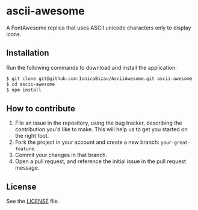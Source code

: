 # ascii-awesome
A FontAwesome replica that uses ASCII unicode characters only to display icons.

## Installation
Run the following commands to download and install the application:

```sh
$ git clone git@github.com:IonicaBizau/AsciiAwesome.git ascii-awesome
$ cd ascii-awesome
$ npm install
```

## How to contribute

1. File an issue in the repository, using the bug tracker, describing the
   contribution you'd like to make. This will help us to get you started on the
   right foot.
2. Fork the project in your account and create a new branch:
   `your-great-feature`.
3. Commit your changes in that branch.
4. Open a pull request, and reference the initial issue in the pull request
   message.

## License
See the [LICENSE](./LICENSE) file.

